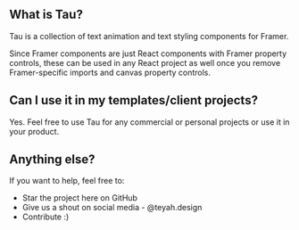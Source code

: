 ## What is Tau?

Tau is a collection of text animation and text styling components for Framer.

Since Framer components are just React components with Framer property controls, these can be used in any React project as well once you remove Framer-specific imports and canvas property controls.

## Can I use it in my templates/client projects?

Yes. Feel free to use Tau for any commercial or personal projects or use it in your product.

## Anything else?

If you want to help, feel free to:

- Star the project here on GitHub
- Give us a shout on social media - @teyah.design
- Contribute :)
